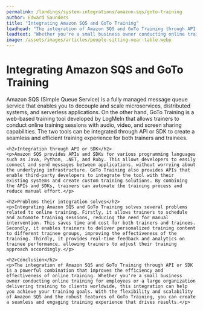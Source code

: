 ```yaml
---
permalink: /landings/system-integrations/amazon-sqs/goto-training
author: Edward Saunders
title: "Integrating Amazon SQS and GoTo Training"
leadhead: "The integration of Amazon SQS and GoTo Training through API or SDK is a powerful combination that improves the efficiency and effectiveness of online training"
leadtext: "Whether you're a small business owner conducting online training for employees or a large organization delivering training to clients worldwide, this integration can help you achieve your training goals. With the flexibility and scalability of Amazon SQS and the robust features of GoTo Training, you can create a seamless and engaging training experience that drives results."
image: /assets/images/articles/people-sitting-near-table.webp
---
```

<div class="arttext">	<h1>Integrating Amazon SQS and GoTo Training</h1>
	<p>Amazon SQS (Simple Queue Service) is a fully managed message queue service that enables you to decouple and scale microservices, distributed systems, and serverless applications. On the other hand, GoTo Training is a web-based training tool developed by LogMeIn that allows trainers to conduct online training sessions with audio, video, and screen sharing capabilities. The two tools can be integrated through API or SDK to create a seamless and efficient training experience for both trainers and trainees.</p>

	<h2>Integration through API or SDK</h2>
	<p>Amazon SQS provides APIs and SDKs for various programming languages such as Java, Python, .NET, and Ruby. This allows developers to easily connect and send messages between applications, without worrying about the underlying infrastructure. GoTo Training also provides APIs that enable third-party developers to integrate the tool with their existing systems and create custom training solutions. By combining the APIs and SDKs, trainers can automate the training process and reduce manual effort.</p>

	<h2>Problems their integration solves</h2>
	<p>Integrating Amazon SQS and GoTo Training solves several problems related to online training. Firstly, it allows trainers to schedule and automate training sessions, reducing the need for manual intervention. This saves time and cost for both trainers and trainees. Secondly, it enables trainers to deliver personalized training content to different trainee groups, improving the effectiveness of the training. Thirdly, it provides real-time feedback and analytics on trainee performance, allowing trainers to adjust their training approach accordingly.</p>

	<h2>Conclusion</h2>
	<p>The integration of Amazon SQS and GoTo Training through API or SDK is a powerful combination that improves the efficiency and effectiveness of online training. Whether you're a small business owner conducting online training for employees or a large organization delivering training to clients worldwide, this integration can help you achieve your training goals. With the flexibility and scalability of Amazon SQS and the robust features of GoTo Training, you can create a seamless and engaging training experience that drives results.</p>

</div>